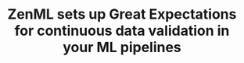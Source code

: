 ---
title: "ZenML sets up Great Expectations for continuous data validation in your ML pipelines"
redirect_to: 
---